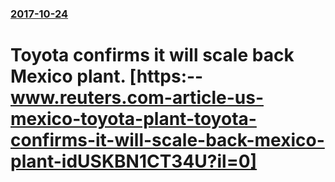 ### [2017-10-24](/news/2017/10/24/index.md)

# Toyota confirms it will scale back Mexico plant. [https:--www.reuters.com-article-us-mexico-toyota-plant-toyota-confirms-it-will-scale-back-mexico-plant-idUSKBN1CT34U?il=0]



